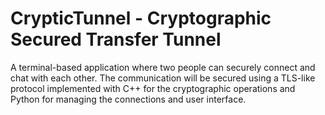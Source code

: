 # CrypticTunnel - Cryptographic Secured Transfer Tunnel

A terminal-based application where two people can securely connect and chat with each other.
The communication will be secured using a TLS-like protocol implemented with C++ for the cryptographic operations
and Python for managing the connections and user interface.
